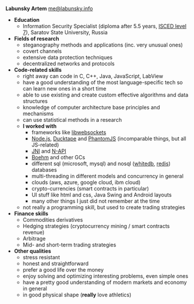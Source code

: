 **Labunsky Artem** <me@labunsky.info>

- **Education** 
    - Information Security Specialist (diploma after 5.5 years, [ISCED level 7](http://uis.unesco.org/sites/default/files/documents/international-standard-classification-of-education-isced-2011-en.pdf)), Saratov State University, Russia
- **Fields of research**
    - steganography methods and applications (inc. very unusual ones)
    - covert channels
    - extensive data protection techniques
    - decentralized networks and protocols
- **Code-related skills**
    - right away can code in C, C++, Java, JavaScript, LabView
    - have a good understanding of the most language-specific tech so can learn new ones in a short time
    - able to use existing and create custom effective algorithms and data structures
    - knowledge of computer architecture base principles and mechanisms
    - can use statistical methods in a research
    - **I worked with**
        - frameworks like [libwebsockets](https://github.com/warmcat/libwebsockets)
        - [Node.js](https://nodejs.org/), [Ducktape](https://duktape.org) and [PhantomJS](http://phantomjs.org) (incomparable things, but all JS-related)
        - [JNI](https://en.wikipedia.org/wiki/Java_Native_Interface) and [N-API](https://nodejs.org/api/n-api.html)
        - [Boehm](https://www.hboehm.info/gc/) and other GCs
        - different sql (microsoft, mysql) and nosql ([whitedb](http://whitedb.org), [redis](https://redis.io)) databases
        - multi-threading in different models and concurrency in general
        - clouds (aws, azure, google cloud, ibm cloud)
        - crypto-currencies (smart contracts in particular)
        - UI stuff like html and css, Java Swing and Android layouts
        - many other things I just did not remember at the time
    - not really a programming skill, but used to create trading strategies
- **Finance skills**
    - Commodities derivatives
    - Hedging strategies (cryptocurrency mining / smart contracts revenue)
    - Arbitrage
    - Mid- and short-term trading strategies
- **Other qualities**
    - stress resistant
    - honest and straightforward
    - prefer a good life over the money
    - enjoy solving and optimizing interesting problems, even simple ones
    - have a pretty good understanding of modern markets and economy in general
    - in good physical shape (**really** love athletics)